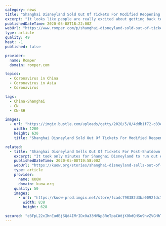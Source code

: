```yaml
---
category: news
title: "Shanghai Disneyland Sold Out Of Tickets For Modified Reopening In Minutes"
excerpt: "It looks like people are really excited about getting back to the Happiest Place On Earth. Shanghai Disneyland sold out of tickets ahead of its May 11 modified reopening within minutes of going on sale."
publishedDateTime: 2020-05-08T18:22:00Z
webUrl: "https://www.romper.com/p/shanghai-disneyland-sold-out-of-tickets-for-modified-reopening-in-minutes-22887666"
type: article
quality: 49
heat: -1
published: false

provider:
  name: Romper
  domain: romper.com

topics:
  - Coronavirus in China
  - Coronavirus in Asia
  - Coronavirus

tags:
  - China-Shanghai
  - CN
  - CN-SH

images:
  - url: "https://imgix.bustle.com/uploads/getty/2020/5/8/4ddb1f72-c83e-4353-955d-45713dbad788-getty-1222177448.jpg?w=1200&h=630&q=70&fit=crop&crop=faces&fm=jpg"
    width: 1200
    height: 630
    title: "Shanghai Disneyland Sold Out Of Tickets For Modified Reopening In Minutes"

related:
  - title: "Shanghai Disneyland Sells Out Of Tickets For Post-Shutdown Reopening"
    excerpt: "It took only minutes for Shanghai Disneyland to run out of tickets to Monday's reopening as people jumped at a chance to visit the amusement park for the first time since the COVID-19 outbreak forced it to close in late January. Visitors to the theme park will be required to wear face masks at all times unless they are eating. Shanghai ..."
    publishedDateTime: 2020-05-08T19:58:00Z
    webUrl: "https://kuow.org/stories/shanghai-disneyland-sells-out-of-tickets-for-post-shutdown-reopening"
    type: article
    provider:
      name: KUOW
      domain: kuow.org
    quality: 50
    images:
      - url: "https://kuow-prod.imgix.net/store/fcadc798382d3ba0092fdc7f94130a6c.png?fm=jpg&fit=max&w=1200&h=628&q=80"
        width: 838
        height: 628

secured: "e3FpL22xIhnEudBjSQd4IMrIDx0a33MVNp8ReTpaCWdjX0kdQHSu9hvZVGHhTT9wD3WjsdVIlwJF96PYyKQqS3//Z15OmjCS4nmrzeZPY98UY9Hl4JfRwGYCLmoRA9y+mwUqXaSQ1Oonw6xIKYK9eu17Amdma+fTeCPF+3gjoPZJqtI8G0DOKAVxPydlC1Sa7ON2vMpGNeDxeXyXbJ6NWTOg+mgG4RwGEKGC6FAs6h8sX77UKJAFewMk3VTpVxjfDA2eX21T3jCCjyzaiaSU69p50BUONeH3N30Dwevv3VPaxEWMO9AIsTTf10YnPYb8;HRDs90DeIcVr9coRJ1BU6g=="
---
```


